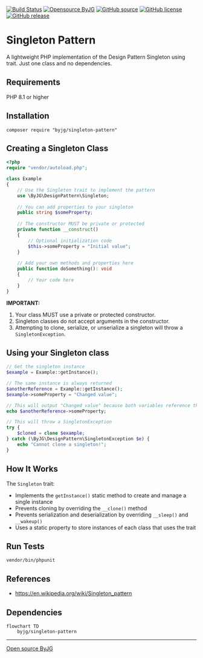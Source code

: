 [![Build Status](https://github.com/byjg/php-singleton-pattern/actions/workflows/phpunit.yml/badge.svg?branch=master)](https://github.com/byjg/php-singleton-pattern/actions/workflows/phpunit.yml)
[![Opensource ByJG](https://img.shields.io/badge/opensource-byjg-success.svg)](http://opensource.byjg.com)
[![GitHub source](https://img.shields.io/badge/Github-source-informational?logo=github)](https://github.com/byjg/php-singleton-pattern/)
[![GitHub license](https://img.shields.io/github/license/byjg/php-singleton-pattern.svg)](https://opensource.byjg.com/opensource/licensing.html)
[![GitHub release](https://img.shields.io/github/release/byjg/php-singleton-pattern.svg)](https://github.com/byjg/php-singleton-pattern/releases/)

# Singleton Pattern

A lightweight PHP implementation of the Design Pattern Singleton using trait.
Just one class and no dependencies. 

## Requirements

PHP 8.1 or higher

## Installation

```
composer require "byjg/singleton-pattern"
```

## Creating a Singleton Class

```php
<?php
require "vendor/autoload.php";

class Example
{
    // Use the Singleton trait to implement the pattern
    use \ByJG\DesignPattern\Singleton;
    
    // You can add properties to your singleton
    public string $someProperty;
    
    // The constructor MUST be private or protected
    private function __construct()
    {
        // Optional initialization code
        $this->someProperty = "Initial value";
    }
    
    // Add your own methods and properties here
    public function doSomething(): void
    {
        // Your code here
    }
}
```

**IMPORTANT:**
1. Your class MUST use a private or protected constructor.
2. Singleton classes do not accept arguments in the constructor.
3. Attempting to clone, serialize, or unserialize a singleton will throw a `SingletonException`.

## Using your Singleton class

```php
// Get the singleton instance
$example = Example::getInstance();

// The same instance is always returned
$anotherReference = Example::getInstance();
$example->someProperty = "Changed value";

// This will output "Changed value" because both variables reference the same instance
echo $anotherReference->someProperty;

// This will throw a SingletonException
try {
    $cloned = clone $example;
} catch (\ByJG\DesignPattern\SingletonException $e) {
    echo "Cannot clone a singleton!";
}
```

## How It Works

The `Singleton` trait:
- Implements the `getInstance()` static method to create and manage a single instance
- Prevents cloning by overriding the `__clone()` method
- Prevents serialization and deserialization by overriding `__sleep()` and `__wakeup()`
- Uses a static property to store instances of each class that uses the trait

## Run Tests

```
vendor/bin/phpunit
```

## References

* https://en.wikipedia.org/wiki/Singleton_pattern

## Dependencies

```mermaid
flowchart TD
    byjg/singleton-pattern
```

----
[Open source ByJG](http://opensource.byjg.com)